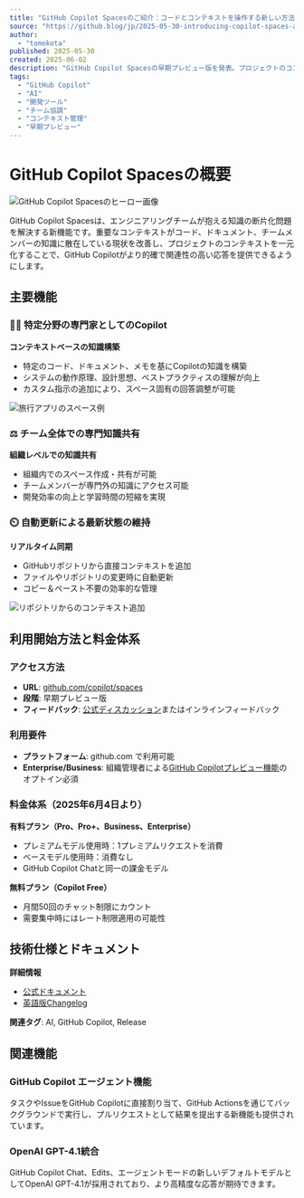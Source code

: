 ```yaml
---
title: "GitHub Copilot Spacesのご紹介：コードとコンテキストを操作する新しい方法"
source: "https://github.blog/jp/2025-05-30-introducing-copilot-spaces-a-new-way-to-work-with-code-and-context/"
author:
  - "tomokota"
published: 2025-05-30
created: 2025-06-02
description: "GitHub Copilot Spacesの早期プレビュー版を発表。プロジェクトのコンテキストを一元化し、コード、ドキュメント、仕様を統合することで、GitHub Copilotがよりスマートで関連性の高い応答を提供。チーム全体で専門知識を共有できる新機能。"
tags:
  - "GitHub Copilot"
  - "AI"
  - "開発ツール"
  - "チーム協調"
  - "コンテキスト管理"
  - "早期プレビュー"
---
```

# GitHub Copilot Spacesの概要

![GitHub Copilot Spacesのヒーロー画像](https://github.blog/jp/wp-content/uploads/sites/2/2025/05/CopilotSpacesHeroImage.png?fit=1022%2C537)

GitHub Copilot Spacesは、エンジニアリングチームが抱える知識の断片化問題を解決する新機能です。重要なコンテキストがコード、ドキュメント、チームメンバーの知識に散在している現状を改善し、プロジェクトのコンテキストを一元化することで、GitHub Copilotがより的確で関連性の高い応答を提供できるようにします。

## 主要機能

### 👩‍💻 特定分野の専門家としてのCopilot

**コンテキストベースの知識構築**

- 特定のコード、ドキュメント、メモを基にCopilotの知識を構築
- システムの動作原理、設計思想、ベストプラクティスの理解が向上
- カスタム指示の追加により、スペース固有の回答調整が可能

![旅行アプリのスペース例](https://github.blog/jp/wp-content/uploads/sites/2/2025/05/b3f2487f-6d0f-41cc-ac7a-350459e9.png?w=300&resize=300%2C194)

### ⚖️ チーム全体での専門知識共有

**組織レベルでの知識共有**

- 組織内でのスペース作成・共有が可能
- チームメンバーが専門外の知識にアクセス可能
- 開発効率の向上と学習時間の短縮を実現

### ⏲️ 自動更新による最新状態の維持

**リアルタイム同期**

- GitHubリポジトリから直接コンテキストを追加
- ファイルやリポジトリの変更時に自動更新
- コピー＆ペースト不要の効率的な管理

![リポジトリからのコンテキスト追加](https://github.blog/jp/wp-content/uploads/sites/2/2025/05/93f38909-6610-40a1-b2fe-19be2923.png?w=300&resize=300%2C194)

## 利用開始方法と料金体系

### アクセス方法

- **URL**: [github.com/copilot/spaces](http://github.com/copilot/spaces)
- **段階**: 早期プレビュー版
- **フィードバック**: [公式ディスカッション](https://github.com/orgs/community/discussions/160840)またはインラインフィードバック

### 利用要件

- **プラットフォーム**: github.com で利用可能
- **Enterprise/Business**: 組織管理者による[GitHub Copilotプレビュー機能](https://docs.github.com/ja/copilot/managing-copilot/managing-github-copilot-in-your-organization/managing-policies-for-copilot-in-your-organization)のオプトイン必須

### 料金体系（2025年6月4日より）

**有料プラン（Pro、Pro+、Business、Enterprise）**

- プレミアムモデル使用時：1プレミアムリクエストを消費
- ベースモデル使用時：消費なし
- GitHub Copilot Chatと同一の課金モデル

**無料プラン（Copilot Free）**

- 月間50回のチャット制限にカウント
- 需要集中時にはレート制限適用の可能性

## 技術仕様とドキュメント

**詳細情報**

- [公式ドキュメント](https://docs.github.com/ja/copilot/using-github-copilot/copilot-spaces/about-organizing-and-sharing-context-with-copilot-spaces)
- [英語版Changelog](https://github.blog/changelog/2025-05-29-introducing-copilot-spaces-a-new-way-to-work-with-code-and-context/)

**関連タグ**: AI, GitHub Copilot, Release

## 関連機能

### GitHub Copilot エージェント機能

タスクやIssueをGitHub Copilotに直接割り当て、GitHub Actionsを通じてバックグラウンドで実行し、プルリクエストとして結果を提出する新機能も提供されています。

### OpenAI GPT-4.1統合

GitHub Copilot Chat、Edits、エージェントモードの新しいデフォルトモデルとしてOpenAI GPT-4.1が採用されており、より高精度な応答が期待できます。
